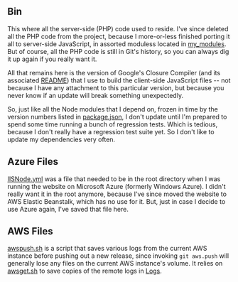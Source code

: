 Bin
---
This where all the server-side (PHP) code used to reside.  I've since deleted all the PHP code from the project,
because I more-or-less finished porting it all to server-side JavaScript, in assorted moduless located in
[my_modules](/my_modules/).  But of course, all the PHP code is still in Git's history, so you can always dig it up
again if you really want it.

All that remains here is the version of Google's Closure Compiler (and its associated [README](README)) that I use
to build the client-side JavaScript files -- not because I have any attachment to this particular version, but because
you never know if an update will break something unexpectedly.

So, just like all the Node modules that I depend on, frozen in time by the version numbers listed in
[package.json](../package.json), I don't update until I'm prepared to spend some time running a bunch of regression
tests.  Which is tedious, because I don't really have a regression test suite yet.  So I don't like to update my
dependencies very often.

Azure Files
---
[IISNode.yml]() was a file that needed to be in the root directory when I was running the website on Microsoft Azure
(formerly Windows Azure).  I didn't really want it in the root anymore, because I've since moved the website to AWS
Elastic Beanstalk, which has no use for it.  But, just in case I decide to use Azure again, I've saved that file here.

AWS Files
---
[awspush.sh]() is a script that saves various logs from the current AWS instance before pushing out a new release,
since invoking `git aws.push` will generally lose any files on the current AWS instance's volume.  It relies on
[awsget.sh]() to save copies of the remote logs in [Logs](../logs/).